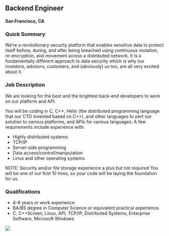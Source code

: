 ## Backend Engineer
#### San Francisco, CA

### Quick Summary 
We’re a revolutionary security platform that enables sensitive data to protect itself before, during, and after being breached using continuous mutation, re-encryption, and movement across a distributed network. It is a fundamentally different approach to data security which is why our investors, advisors, customers, and (obviously) us too, are all very excited about it. 

### Job Description
We are looking for the best and the brightest back-end developers to work on our platform and API. 

You will be coding in C, C++, Hello (the distributed programming language that our CTO invented based on C++), and other languages to port our solution to various platforms, and APIs  for various languages.
A few requirements include experience with:
+ Highly distributed systems
+ TCP/IP
+ Server-side programming
+ Data access/control/manipulation
+ Linux and other operating systems

NOTE: Security and/or file storage experience a plus but not required
You will be one of our first 10 hires, so your code will be laying the foundation for us.

### Qualifications
+ 4-8 years or work experience
+ BA/BS degree in Computer Science or equivalent practical experience.
+ C, C++Screen, Linux, API, TCP/IP, Distributed Systems, Enterprise Software, Microsoft Windows


[<img src='https://dabuttonfactory.com/button.png?t=Learn+More&f=Calibri-Bold&ts=24&tc=fff&hp=20&vp=8&c=5&bgt=unicolored&bgc=29aafe'>](https://letsrockit.co/job/q3j5chrvtw92zq-backend-engineer-senior-c-c-c)

